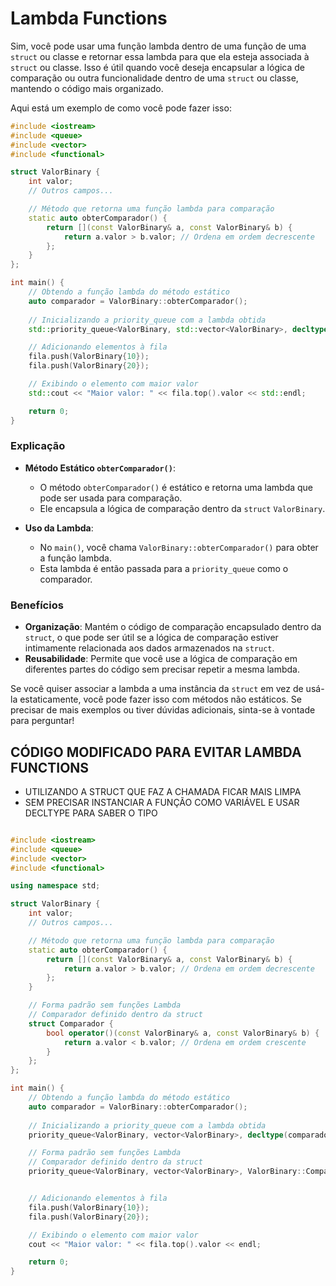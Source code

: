 # Lambda Functions

Sim, você pode usar uma função lambda dentro de uma função de uma `struct` ou classe e retornar essa lambda para que ela esteja associada à `struct` ou classe. Isso é útil quando você deseja encapsular a lógica de comparação ou outra funcionalidade dentro de uma `struct` ou classe, mantendo o código mais organizado.

Aqui está um exemplo de como você pode fazer isso:

```cpp
#include <iostream>
#include <queue>
#include <vector>
#include <functional>

struct ValorBinary {
    int valor;
    // Outros campos...

    // Método que retorna uma função lambda para comparação
    static auto obterComparador() {
        return [](const ValorBinary& a, const ValorBinary& b) {
            return a.valor > b.valor; // Ordena em ordem decrescente
        };
    }
};

int main() {
    // Obtendo a função lambda do método estático
    auto comparador = ValorBinary::obterComparador();
    
    // Inicializando a priority_queue com a lambda obtida
    std::priority_queue<ValorBinary, std::vector<ValorBinary>, decltype(comparador)> fila(comparador);

    // Adicionando elementos à fila
    fila.push(ValorBinary{10});
    fila.push(ValorBinary{20});

    // Exibindo o elemento com maior valor
    std::cout << "Maior valor: " << fila.top().valor << std::endl;

    return 0;
}
```

### Explicação

- **Método Estático `obterComparador()`**:
  - O método `obterComparador()` é estático e retorna uma lambda que pode ser usada para comparação.
  - Ele encapsula a lógica de comparação dentro da `struct` `ValorBinary`.

- **Uso da Lambda**:
  - No `main()`, você chama `ValorBinary::obterComparador()` para obter a função lambda.
  - Esta lambda é então passada para a `priority_queue` como o comparador.

### Benefícios

- **Organização**: Mantém o código de comparação encapsulado dentro da `struct`, o que pode ser útil se a lógica de comparação estiver intimamente relacionada aos dados armazenados na `struct`.
- **Reusabilidade**: Permite que você use a lógica de comparação em diferentes partes do código sem precisar repetir a mesma lambda.

Se você quiser associar a lambda a uma instância da `struct` em vez de usá-la estaticamente, você pode fazer isso com métodos não estáticos. Se precisar de mais exemplos ou tiver dúvidas adicionais, sinta-se à vontade para perguntar!

## CÓDIGO MODIFICADO PARA EVITAR LAMBDA FUNCTIONS
* UTILIZANDO A STRUCT QUE FAZ A CHAMADA FICAR MAIS LIMPA
* SEM PRECISAR INSTANCIAR A FUNÇÃO COMO VARIÁVEL E USAR DECLTYPE PARA SABER O TIPO

```cpp

#include <iostream>
#include <queue>
#include <vector>
#include <functional>

using namespace std;

struct ValorBinary {
    int valor;
    // Outros campos...

    // Método que retorna uma função lambda para comparação
    static auto obterComparador() {
        return [](const ValorBinary& a, const ValorBinary& b) {
            return a.valor > b.valor; // Ordena em ordem decrescente
        };
    }

    // Forma padrão sem funções Lambda
    // Comparador definido dentro da struct
    struct Comparador {
        bool operator()(const ValorBinary& a, const ValorBinary& b) {
            return a.valor < b.valor; // Ordena em ordem crescente
        }
    };
};

int main() {
    // Obtendo a função lambda do método estático
    auto comparador = ValorBinary::obterComparador();
    
    // Inicializando a priority_queue com a lambda obtida
    priority_queue<ValorBinary, vector<ValorBinary>, decltype(comparador)> fila(comparador);

    // Forma padrão sem funções Lambda
    // Comparador definido dentro da struct
    priority_queue<ValorBinary, vector<ValorBinary>, ValorBinary::Comparador> fila2;


    // Adicionando elementos à fila
    fila.push(ValorBinary{10});
    fila.push(ValorBinary{20});

    // Exibindo o elemento com maior valor
    cout << "Maior valor: " << fila.top().valor << endl;

    return 0;
}
```
